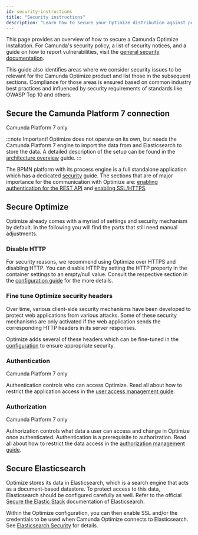 ```yaml
---
id: security-instructions
title: "Security instructions"
description: "Learn how to secure your Optimize distribution against potential attacks."
---
```


This page provides an overview of how to secure a Camunda Optimize installation. For Camunda's security policy, a list of security notices, and a guide on how to report vulnerabilities, visit the [general security documentation](https://docs.camunda.org/security/).

This guide also identifies areas where we consider security issues to be relevant for the Camunda Optimize product and list those in the subsequent sections. Compliance for those areas is ensured based on common industry best practices and influenced by security requirements of standards like OWASP Top 10 and others.

## Secure the Camunda Platform 7 connection

<span class="badge badge--platform">Camunda Platform 7 only</span>

:::note Important!
Optimize does not operate on its own, but needs the Camunda Platform 7 engine to import the data from and Elasticsearch to store the data. A detailed description of the setup can be found in the [architecture overview](../optimize-explained/import-guide.md) guide.
:::

The BPMN platform with its process engine is a full standalone application which has a dedicated [security](https://docs.camunda.org/manual/latest/user-guide/security/) guide. The sections that are of major importance for the communication with Optimize are: [enabling authentication for the REST API](https://docs.camunda.org/manual/latest/user-guide/security/#enabling-authentication-for-the-rest-api/#enabling-authentication-for-the-rest-api) and [enabling SSL/HTTPS](https://docs.camunda.org/manual/latest/user-guide/security/#enabling-authentication-for-the-rest-api).

## Secure Optimize

Optimize already comes with a myriad of settings and security mechanism by default. In the following you will find the parts that still need manual adjustments.

### Disable HTTP

For security reasons, we recommend using Optimize over HTTPS and disabling HTTP. You can disable HTTP by setting the HTTP property in the container settings to an empty/null value. Consult the respective section in the [configuration guide](./system-configuration.md#container) for the more details.

### Fine tune Optimize security headers

Over time, various client-side security mechanisms have been developed to protect web applications from various attacks. Some of these security mechanisms are only activated if the web application sends the corresponding HTTP headers in its server responses.

Optimize adds several of these headers which can be fine-tuned in the [configuration](./system-configuration.md#security) to ensure appropriate security.

### Authentication

<span class="badge badge--platform">Camunda Platform 7 only</span>

Authentication controls who can access Optimize. Read all about how to restrict the application access in the [user access management guide](./user-management.md).

### Authorization

<span class="badge badge--platform">Camunda Platform 7 only</span>

Authorization controls what data a user can access and change in Optimize once authenticated. Authentication is a prerequisite to authorization. Read all about how to restrict the data access in the [authorization management guide](./authorization-management.md).

## Secure Elasticsearch

Optimize stores its data in Elasticsearch, which is a search engine that acts as a document-based datastore. To protect access to this data, Elasticsearch should be configured carefully as well. Refer to the official [Secure the Elastic Stack](https://www.elastic.co/guide/en/elasticsearch/reference/master/secure-cluster.html#secure-cluster) documentation of Elasticsearch.

Within the Optimize configuration, you can then enable SSL and/or the credentials to be used when Camunda Optimize connects to Elasticsearch. See [Elasticsearch Security](./system-configuration.md#elasticsearch-security) for details.
